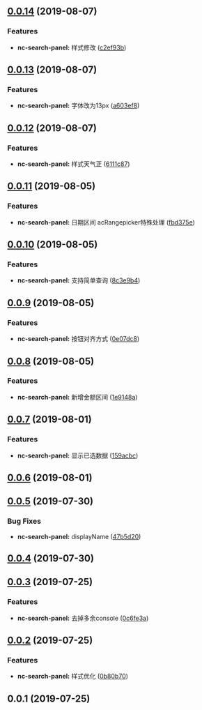 <a name="0.0.14"></a>
## [0.0.14](https://github.com/tinper-bee/nc-search-panel/compare/v0.0.13...v0.0.14) (2019-08-07)


### Features

* **nc-search-panel:** 样式修改 ([c2ef93b](https://github.com/tinper-bee/nc-search-panel/commit/c2ef93b))



<a name="0.0.13"></a>
## [0.0.13](https://github.com/tinper-bee/nc-search-panel/compare/v0.0.12...v0.0.13) (2019-08-07)


### Features

* **nc-search-panel:** 字体改为13px ([a603ef8](https://github.com/tinper-bee/nc-search-panel/commit/a603ef8))



<a name="0.0.12"></a>
## [0.0.12](https://github.com/tinper-bee/nc-search-panel/compare/v0.0.11...v0.0.12) (2019-08-07)


### Features

* **nc-search-panel:** 样式天气正 ([6111c87](https://github.com/tinper-bee/nc-search-panel/commit/6111c87))



<a name="0.0.11"></a>
## [0.0.11](https://github.com/tinper-bee/nc-search-panel/compare/v0.0.10...v0.0.11) (2019-08-05)


### Features

* **nc-search-panel:** 日期区间 acRangepicker特殊处理 ([fbd375e](https://github.com/tinper-bee/nc-search-panel/commit/fbd375e))



<a name="0.0.10"></a>
## [0.0.10](https://github.com/tinper-bee/nc-search-panel/compare/v0.0.9...v0.0.10) (2019-08-05)


### Features

* **nc-search-panel:** 支持简单查询 ([8c3e9b4](https://github.com/tinper-bee/nc-search-panel/commit/8c3e9b4))



<a name="0.0.9"></a>
## [0.0.9](https://github.com/tinper-bee/nc-search-panel/compare/v0.0.8...v0.0.9) (2019-08-05)


### Features

* **nc-search-panel:** 按钮对齐方式 ([0e07dc8](https://github.com/tinper-bee/nc-search-panel/commit/0e07dc8))



<a name="0.0.8"></a>
## [0.0.8](https://github.com/tinper-bee/nc-search-panel/compare/v0.0.7...v0.0.8) (2019-08-05)


### Features

* **nc-search-panel:** 新增金额区间 ([1e9148a](https://github.com/tinper-bee/nc-search-panel/commit/1e9148a))



<a name="0.0.7"></a>
## [0.0.7](https://github.com/tinper-bee/nc-search-panel/compare/v0.0.6...v0.0.7) (2019-08-01)


### Features

* **nc-search-panel:** 显示已选数据 ([159acbc](https://github.com/tinper-bee/nc-search-panel/commit/159acbc))



<a name="0.0.6"></a>
## [0.0.6](https://github.com/tinper-bee/nc-search-panel/compare/v0.0.5...v0.0.6) (2019-08-01)



<a name="0.0.5"></a>
## [0.0.5](https://github.com/tinper-bee/nc-search-panel/compare/v0.0.4...v0.0.5) (2019-07-30)


### Bug Fixes

* **nc-search-panel:** displayName ([47b5d20](https://github.com/tinper-bee/nc-search-panel/commit/47b5d20))



<a name="0.0.4"></a>
## [0.0.4](https://github.com/tinper-bee/nc-search-panel/compare/v0.0.3...v0.0.4) (2019-07-30)



<a name="0.0.3"></a>
## [0.0.3](https://github.com/tinper-bee/nc-search-panel/compare/v0.0.2...v0.0.3) (2019-07-25)


### Features

* **nc-search-panel:** 去掉多余console ([0c6fe3a](https://github.com/tinper-bee/nc-search-panel/commit/0c6fe3a))



<a name="0.0.2"></a>
## [0.0.2](https://github.com/tinper-bee/nc-search-panel/compare/v0.0.1...v0.0.2) (2019-07-25)


### Features

* **nc-search-panel:** 样式优化 ([0b80b70](https://github.com/tinper-bee/nc-search-panel/commit/0b80b70))



<a name="0.0.1"></a>
## 0.0.1 (2019-07-25)



